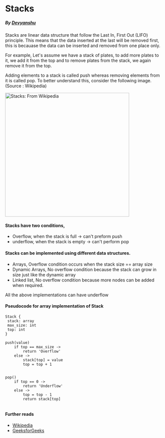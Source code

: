 # Stacks
  ##### By [Devyanshu](https://github.com/Devyanshu)
  Stacks are linear data structure that follow the Last In, First Out (LIFO) principle. This means that the data inserted at the last will be removed first, this is becauase the data can be inserted and removed from one place only.
  
  For example, Let's assume we have a stack of plates, to add more plates to it, we add it from the top and to remove plates from the stack, we again remove it from the top.
  
  Adding elements to a stack is called push whereas removing elements from it is called pop. To better understand this, consider the following image. (Source : Wikipedia)
  
  
  <img src='https://upload.wikimedia.org/wikipedia/commons/b/b4/Lifo_stack.png' height=400 width=400 alt='Stacks: From Wikipedia'>
  
  
 #### Stacks have two conditions,
  - Overflow, when the stack is full -> can't preform push
  - underflow, when the stack is empty -> can't perform pop
  
 #### Stacks can be implemented using different data structures.
-   Arrays, Overflow condition occurs when the stack size == array size
-   Dynamic Arrays, No overflow condition because the stack can grow in size just like the dynamic array
-   Linked list, No overflow condition because more nodes can be added when required.

All the above implementations can have underflow

#### Pseudocode for array implementation of Stack
```
Stack {
 stack: array
 max_size: int
 top: int
}

push(value) 
    if top == max_size ->   
        return 'Overflow'
    else ->
        stack[top] = value
        top = top + 1


pop()
    if top == 0 ->
        return 'Underflow'
    else ->
        top = top - 1
        return stack[top]
        
```
  
  #### Further reads
  - [Wikipedia](https://en.wikipedia.org/wiki/Stack_(abstract_data_type))
  - [GeeksforGeeks](https://www.geeksforgeeks.org/stack-data-structure/)
